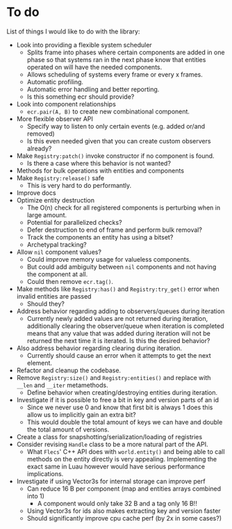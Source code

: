 # To do

List of things I would like to do with the library:

- Look into providing a flexible system scheduler
  - Splits frame into phases where certain components are added in one phase so
    that systems ran in the next phase know that entities operated on will have
    the needed components.
  - Allows scheduling of systems every frame or every x frames.
  - Automatic profiling.
  - Automatic error handling and better reporting.
  - Is this something ecr should provide?
- Look into component relationships
  - `ecr.pair(A, B)` to create new combinational component.
- More flexible observer API
  - Specify way to listen to only certain events (e.g. added or/and removed)
  - Is this even needed given that you can create custom observers already?
- Make `Registry:patch()` invoke constructor if no component is found.
  - Is there a case where this behavior is not wanted?
- Methods for bulk operations with entities and components
- Make `Registry:release()` safe
  - This is very hard to do performantly.
- Improve docs
- Optimize entity destruction
  - The O(n) check for all registered components is perturbing when in large
  amount.
  - Potential for parallelized checks?
  - Defer destruction to end of frame and perform bulk removal?
  - Track the components an entity has using a bitset?
  - Archetypal tracking?
- Allow `nil` component values?
  - Could improve memory usage for valueless components.
  - But could add ambiguity between `nil` components and not having the component at all.
  - Could then remove `ecr.tag()`.
- Make methods like `Registry:has()` and `Registry:try_get()` error when invalid entities are passed
  - Should they?
- Address behavior regarding adding to observers/queues during iteration
  - Currently newly added values are not returned during iteration, additionally
    clearing the observer/queue when iteration is completed means that any value
    that was added during iteration will not be returned the next time it is
    iterated. Is this the desired behavior?
- Also address behavior regarding clearing during iteration.
  - Currently should cause an error when it attempts to get the next element.
- Refactor and cleanup the codebase.
- Remove `Registry:size()` and `Registry:entities()` and replace with `__len` and `__iter` metamethods.
  - Define behavior when creating/destroying entities during iteration.
- Investigate if it is possible to free a bit in key and version parts of an id
  - Since we never use 0 and know that first bit is always 1 does this allow us to implicitly gain an extra bit?
  - This would double the total amount of keys we can have and double the total amount of versions.
- Create a class for snapshotting/serialization/loading of registries
- Consider revising `Handle` class to be a more natural part of the API.
  - What `Flecs`' C++ API does with `world.entity()` and being able to call
    methods on the entity directly is very appealing. Implementing the exact same
    in Luau however would have serious performance implications.
- Investigate if using Vector3s for internal storage can improve perf
  - Can reduce 16 B per component (map and entities arrays combined into 1)
    - A component would only take 32 B and a tag only 16 B!!
  - Using Vector3s for ids also makes extracting key and version faster
  - Should significantly improve cpu cache perf (by 2x in some cases?)
